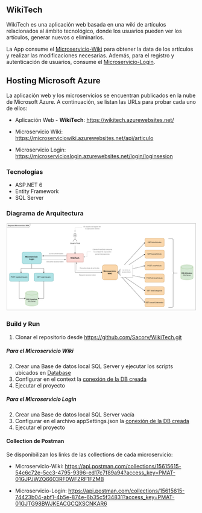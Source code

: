 ##  WikiTech

WikiTech es una aplicación web basada en una wiki de artículos relacionados al ámbito tecnológico, donde los usuarios pueden ver los artículos, generar nuevos o eliminarlos. 

La App consume el [Microservicio-Wiki](https://github.com/Sacorv/WikiTech/tree/master/Microservicio-Wiki) para obtener la data de los artículos y realizar las modificaciones necesarias. Además, para el registro y autenticación de usuarios, consume el [Microservicio-Login](https://github.com/Sacorv/WikiTech/tree/master/Microservicio-Login).

## Hosting Microsoft Azure

La aplicación web y los microservicios se encuentran publicados en la nube de Microsoft Azure. A continuación, se listan las URLs para probar cada uno de ellos:
* Aplicación Web - **WikiTech**: https://wikitech.azurewebsites.net/

* Microservicio Wiki: https://microserviciowiki.azurewebsites.net/api/articulo

* Microservicio Login: https://microservicioslogin.azurewebsites.net/login/loginsesion

### Tecnologías

- ASP.NET 6
- Entity Framework
- SQL Server

### Diagrama de Arquitectura

![diagrama](./Documents/Diagrama-wiki.png)

### Build y Run

1. Clonar el repositorio desde https://github.com/Sacorv/WikiTech.git

##### Para el Microservicio Wiki

2. Crear una Base de datos local SQL Server y ejecutar los scripts ubicados en [Database](https://github.com/Sacorv/WikiTech/tree/master/Database)
3. Configurar en el context la [conexión de la DB creada](https://github.com/Sacorv/WikiTech/blob/master/Microservicio-Wiki/MicroservicioWiki.Data/Entidades/MicroservicioWikiContext.cs#L28) 
4. Ejecutar el proyecto

##### Para el Microservicio Login

2. Crear una Base de datos local SQL Server vacía
3. Configurar en el archivo appSettings.json la [conexión de la DB creada](https://github.com/Sacorv/WikiTech/blob/master/Microservicio-Login/Api-login/appsettings.json#L16) 
4. Ejecutar el proyecto

#### Collection de Postman

Se disponibilizan los links de las collections de cada microservicio: 

- Microservicio-Wiki: https://api.postman.com/collections/15615615-54c6c72e-5cc3-4795-9396-ed17c7f89a94?access_key=PMAT-01GJPJWZQ6603RF0WFZRF1FZMB

- Microservicio-Login: https://api.postman.com/collections/15615615-74423b04-abf1-4b5e-874e-6b35c5f34831?access_key=PMAT-01GJTG98BWJKEACGCQXSCNKAR6

